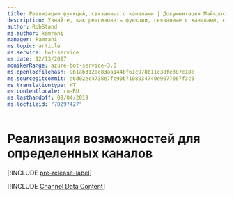 ```yaml
---
title: Реализации функций, связанных с каналами | Документация Майкрософт
description: Узнайте, как реализовать функции, связанные с каналами, с использованием пакета SDK Bot Framework для .NET.
author: RobStand
ms.author: kamrani
manager: kamrani
ms.topic: article
ms.service: bot-service
ms.date: 12/13/2017
monikerRange: azure-bot-service-3.0
ms.openlocfilehash: 9b1ab312ac83aa144bf61c978b11c38fed87c18e
ms.sourcegitcommit: a6d02ec4738e7fc90b7108934740e9077667f3c5
ms.translationtype: HT
ms.contentlocale: ru-RU
ms.lasthandoff: 09/04/2019
ms.locfileid: "70297427"
---
```

# <a name="implement-channel-specific-functionality"></a>Реализация возможностей для определенных каналов

[!INCLUDE [pre-release-label](../includes/pre-release-label-v3.md)]

[!INCLUDE [Channel Data Content](../includes/snippet-channeldata.md)]
